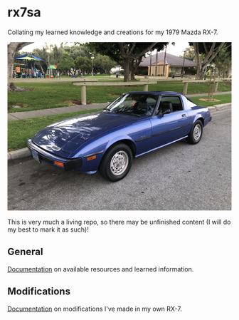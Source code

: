 # rx7sa

Collating my learned knowledge and creations for my 1979 Mazda RX-7.

![RX-7](./images/rx7.jpeg)

This is very much a living repo, so there may be unfinished content (I will do
my best to mark it as such)!

## General

[Documentation](./general/README.md) on available resources and learned
information.

## Modifications

[Documentation](./modifications/README.md) on modifications I've made in my own
RX-7.

